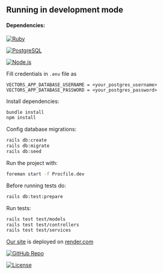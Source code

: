 ## Running in development mode

#### Dependencies:
[![Ruby](https://img.shields.io/badge/Ruby-3.3.7-red?logo=ruby&logoColor=white)](https://www.ruby-lang.org/)

[![PostgreSQL](https://img.shields.io/badge/PostgreSQL-17-blue?logo=postgresql&logoColor=white)](https://www.postgresql.org/)

[![Node.js](https://img.shields.io/badge/Node.js-20-green?logo=node.js&logoColor=white)](https://nodejs.org/)

Fill credentials in `.env` file as
```
VECTORS_APP_DATABASE_USERNAME = <your_postgres_username>
VECTORS_APP_DATABASE_PASSWORD = <your_postgres_password>
```

Install dependencies:
```bash
bundle install
npm install
```

Config database migrations:

```bash
rails db:create
rails db:migrate
rails db:seed
```

Run the project with:

```bash
foreman start -f Procfile.dev
```

Before running tests do:
```bash
rails db:test:prepare  
```

Run tests:
```bash
rails test test/models
rails test test/controllers
rails test test/services
```
[Our site](https://vectors-web.onrender.com) is deployed on [render.com](https://render.com)

[![GitHub Repo](https://img.shields.io/badge/GitHub-Visit-blue?logo=github)](https://github.com/spartanec22832/vectors_web)

[![License](https://img.shields.io/badge/License-MIT-blue)](https://mit-license.org/)
